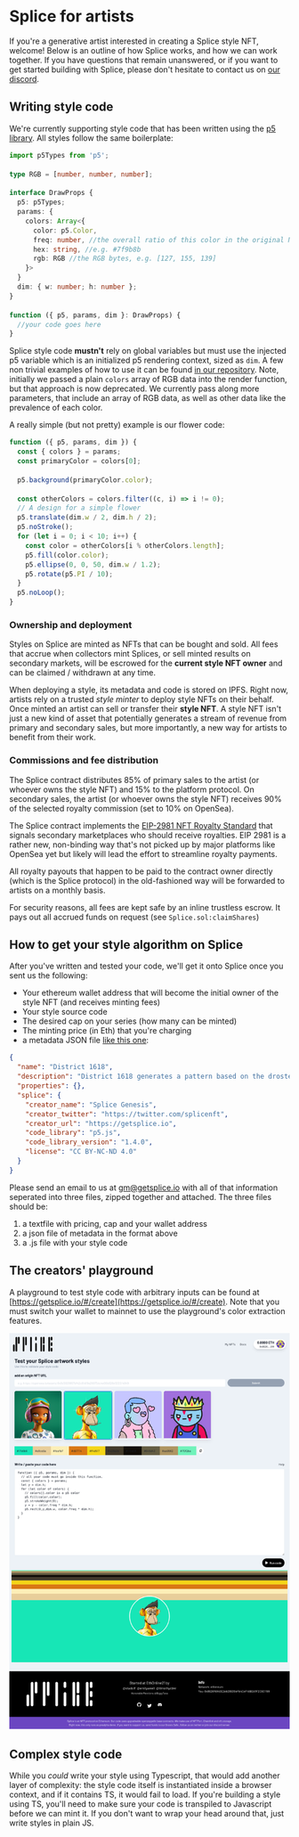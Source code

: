 # Splice for artists

If you're a generative artist interested in creating a Splice style NFT, welcome! Below is an outline of how Splice works, and how we can work together. If you have questions that remain unanswered, or if you want to get started building with Splice, please don't hesitate to contact us on [our discord](https://discord.gg/JhtT87y2BA). 

## Writing style code

We're currently supporting style code that has been written using the [p5 library](https://p5js.org/). All styles follow the same boilerplate:

```ts
import p5Types from 'p5';

type RGB = [number, number, number];

interface DrawProps {
  p5: p5Types;
  params: {
    colors: Array<{
      color: p5.Color,
      freq: number, //the overall ratio of this color in the original NFT, e.g. 0.42
      hex: string, //e.g. #7f9b8b
      rgb: RGB //the RGB bytes, e.g. [127, 155, 139]
    }>
  }
  dim: { w: number; h: number };
}

function ({ p5, params, dim }: DrawProps) {
  //your code goes here
}
```
Splice style code **mustn't** rely on global variables but must use the injected p5 variable which is an initialized p5 rendering context, sized as `dim`. A few non trivial examples of how to use it can be found [in our repository](https://github.com/SpliceNFT/splicenft/tree/main/renderers). Note, initially we passed a plain `colors` array of RGB data into the render function, but that approach is now deprecated. We currently pass along more parameters, that include an array of RGB data, as well as other data like the prevalence of each color.

A really simple (but not pretty) example is our flower code:

```js
function ({ p5, params, dim }) {
  const { colors } = params;
  const primaryColor = colors[0];

  p5.background(primaryColor.color);

  const otherColors = colors.filter((c, i) => i != 0);
  // A design for a simple flower
  p5.translate(dim.w / 2, dim.h / 2);
  p5.noStroke();
  for (let i = 0; i < 10; i++) {
    const color = otherColors[i % otherColors.length];
    p5.fill(color.color);
    p5.ellipse(0, 0, 50, dim.w / 1.2);
    p5.rotate(p5.PI / 10);
  }
  p5.noLoop();
}
```

### Ownership and deployment

Styles on Splice are minted as NFTs that can be bought and sold. All fees that accrue when collectors mint Splices, or sell minted results on secondary markets, will be escrowed for the **current style NFT owner** and can be claimed / withdrawn at any time. 

When deploying a style, its metadata and code is stored on IPFS. Right now, artists rely on a trusted *style minter* to deploy style NFTs on their behalf. Once minted an artist can sell or transfer their **style NFT**. A style NFT isn't just a new kind of asset that potentially generates a stream of revenue from primary and secondary sales, but more importantly, a new way for artists to benefit from their work.

### Commissions and fee distribution

The Splice contract distributes 85% of primary sales to the artist (or whoever owns the style NFT) and 15% to the platform protocol. On secondary sales, the artist (or whoever owns the style NFT) receives 90% of the selected royalty commission (set to 10% on OpenSea).

The Splice contract implements the [EIP-2981 NFT Royalty Standard](https://eips.ethereum.org/EIPS/eip-2981) that signals secondary marketplaces who should receive royalties. EIP 2981 is a rather new, non-binding way that's not picked up by major platforms like OpenSea yet but likely will lead the effort to streamline royalty payments. 

All royalty payouts that happen to be paid to the contract owner directly (which is the Splice protocol) in the old-fashioned way will be forwarded to artists on a monthly basis.

For security reasons, all fees are kept safe by an inline trustless escrow. It pays out all accrued funds on request (see `Splice.sol:claimShares`) 

## How to get your style algorithm on Splice 
After you've written and tested your code, we'll get it onto Splice once you sent us the following: 

- Your ethereum wallet address that will become the initial owner of the style NFT (and receives minting fees)
- Your style source code
- The desired cap on your series (how many can be minted)
- The minting price (in Eth) that you're charging 
- a metadata JSON file [like this one](https://github.com/SpliceNFT/splicenft/blob/main/renderers/District1618/metadata.json):  

```json
{
  "name": "District 1618",
  "description": "District 1618 generates a pattern based on the droste effect and golden mean (1.618).", 
  "properties": {}, 
  "splice": {
    "creator_name": "Splice Genesis", 
    "creator_twitter": "https://twitter.com/splicenft",
    "creator_url": "https://getsplice.io", 
    "code_library": "p5.js", 
    "code_library_version": "1.4.0",
    "license": "CC BY-NC-ND 4.0"
  } 
}
```
Please send an email to us at [gm@getsplice.io](mailto://gm@getsplice.io) with all of that information seperated into three files, zipped together and attached. The three files should be: 
1. a textfile with pricing, cap and your wallet address 
2. a json file of metadata in the format above  
3. a .js file with your style code


## The creators' playground

A playground to test style code with arbitrary inputs can be found at [https://getsplice.io/#/create](https://getsplice.io/#/create). Note that you must switch your wallet to mainnet to use the playground's color extraction features. 

![extract](img/playground.png)

## Complex style code

While you *could* write your style using Typescript, that would add another layer of complexity: the style code itself is instantiated inside a browser context, and if it contains TS, it would  fail to load. If you're building a style using TS, you'll need to make sure  your code is transpiled to Javascript before we can mint it. If you don't want to wrap your head around that, just write styles in plain JS.



